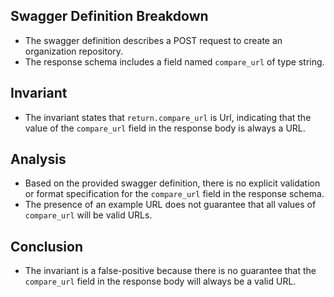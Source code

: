 ## Swagger Definition Breakdown
- The swagger definition describes a POST request to create an organization repository.
- The response schema includes a field named `compare_url` of type string.

## Invariant
- The invariant states that `return.compare_url` is Url, indicating that the value of the `compare_url` field in the response body is always a URL.

## Analysis
- Based on the provided swagger definition, there is no explicit validation or format specification for the `compare_url` field in the response schema.
- The presence of an example URL does not guarantee that all values of `compare_url` will be valid URLs.

## Conclusion
- The invariant is a false-positive because there is no guarantee that the `compare_url` field in the response body will always be a valid URL.
